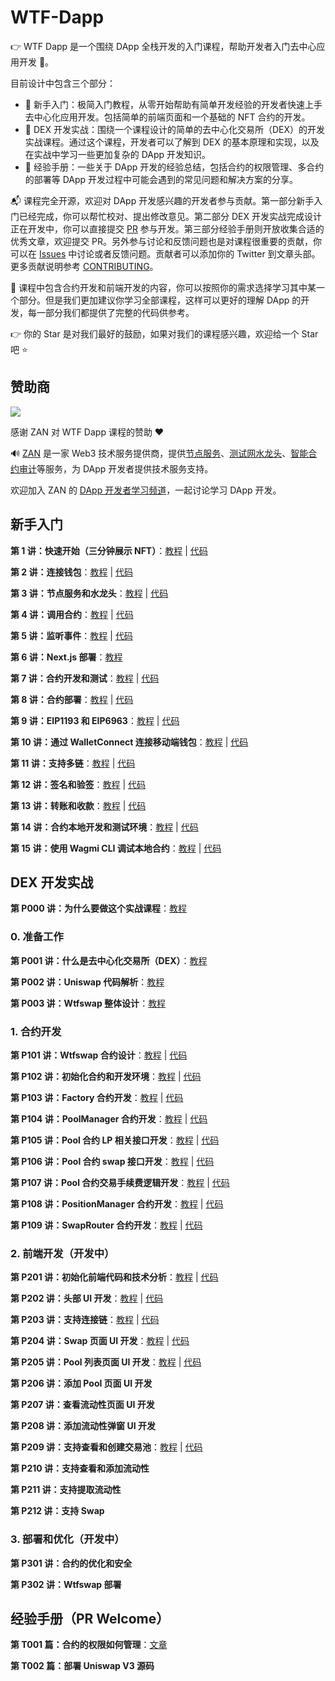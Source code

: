 # WTF-Dapp

👉 WTF Dapp 是一个围绕 DApp 全栈开发的入门课程，帮助开发者入门去中心应用开发 🚀。

目前设计中包含三个部分：

- 🐝 新手入门：极简入门教程，从零开始帮助有简单开发经验的开发者快速上手去中心化应用开发。包括简单的前端页面和一个基础的 NFT 合约的开发。
- 🏃 DEX 开发实战：围绕一个课程设计的简单的去中心化交易所（DEX）的开发实战课程。通过这个课程，开发者可以了解到 DEX 的基本原理和实现，以及在实战中学习一些更加复杂的 DApp 开发知识。
- 📝 经验手册：一些关于 DApp 开发的经验总结，包括合约的权限管理、多合约的部署等 DApp 开发过程中可能会遇到的常见问题和解决方案的分享。

📬 课程完全开源，欢迎对 DApp 开发感兴趣的开发者参与贡献。第一部分新手入门已经完成，你可以帮忙校对、提出修改意见。第二部分 DEX 开发实战完成设计正在开发中，你可以直接提交 [PR](https://github.com/WTFAcademy/WTF-Dapp/pulls) 参与开发。第三部分经验手册则开放收集合适的优秀文章，欢迎提交 PR。另外参与讨论和反馈问题也是对课程很重要的贡献，你可以在 [Issues](https://github.com/WTFAcademy/WTF-Dapp/issues) 中讨论或者反馈问题。贡献者可以添加你的 Twitter 到文章头部。更多贡献说明参考 [CONTRIBUTING](./CONTRIBUTING.md)。

📔 课程中包含合约开发和前端开发的内容，你可以按照你的需求选择学习其中某一个部分。但是我们更加建议你学习全部课程，这样可以更好的理解 DApp 的开发，每一部分我们都提供了完整的代码供参考。

👉 你的 Star 是对我们最好的鼓励，如果对我们的课程感兴趣，欢迎给一个 Star 吧 ⭐

## 赞助商

<a href="https://zan.top?chInfo=wtf"><image src="https://mdn.alipayobjects.com/huamei_hsbbrh/afts/img/A*ybcRSrUPqhsAAAAAAAAAAAAADiOMAQ/original" /></a>

感谢 ZAN 对 WTF Dapp 课程的赞助 ❤️

🔊 [ZAN](https://zan.top?chInfo=wtf) 是一家 Web3 技术服务提供商，提供[节点服务](https://zan.top/home/node-service?chInfo=wtf)、[测试网水龙头](https://zan.top/faucet?chInfo=wtf)、[智能合约审计](https://zan.top/home/ai-scan?chInfo=wtf)等服务，为 DApp 开发者提供技术服务支持。

欢迎加入 ZAN 的 [DApp 开发者学习频道](https://discord.gg/nAGcVn5wFh)，一起讨论学习 DApp 开发。

## 新手入门

**第 1 讲：快速开始（三分钟展示 NFT）**：[教程](./01_QuickStart/readme.md) | [代码](./01_QuickStart/web3.tsx)

**第 2 讲：连接钱包**：[教程](./02_ConnectWallet/readme.md) | [代码](./02_ConnectWallet/web3.tsx)

**第 3 讲：节点服务和水龙头**：[教程](./03_NodeService/readme.md) | [代码](./03_NodeService/web3.tsx)

**第 4 讲：调用合约**：[教程](./04_CallContract/readme.md) | [代码](./04_CallContract/web3.tsx)

**第 5 讲：监听事件**：[教程](./05_Events/readme.md) | [代码](./05_Events/web3.tsx)

**第 6 讲：Next.js 部署**：[教程](./06_NextJS/readme.md)

**第 7 讲：合约开发和测试**：[教程](./07_ContractDev/readme.md) | [代码](./07_ContractDev/MyToken.sol)

**第 8 讲：合约部署**：[教程](./08_ContractDeploy/readme.md) | [代码](./08_ContractDeploy/demo/dapp.tsx)

**第 9 讲：EIP1193 和 EIP6963**：[教程](./09_EIP1193/readme.md) | [代码](./09_EIP1193/web3.tsx)

**第 10 讲：通过 WalletConnect 连接移动端钱包**：[教程](./10_WalletConnect/readme.md) | [代码](./10_WalletConnect/web3.tsx)

**第 11 讲：支持多链**：[教程](./11_MultipleChain/readme.md) | [代码](./11_MultipleChain/web3.tsx)

**第 12 讲：签名和验签**：[教程](./12_Signature/readme.md) | [代码](./demo/pages/sign/index.tsx)

**第 13 讲：转账和收款**：[教程](./13_Payment/readme.md) | [代码](./demo/pages/transaction/index.tsx)

**第 14 讲：合约本地开发和测试环境**：[教程](./14_LocalDev/readme.md) | [代码](./demo-contract)

**第 15 讲：使用 Wagmi CLI 调试本地合约**：[教程](./15_WagmiCli/readme.md) | [代码](./demo/wagmi.config.ts)

## DEX 开发实战

**第 P000 讲：为什么要做这个实战课程**：[教程](./P000_WhyDEX/readme.md)

### 0. 准备工作

**第 P001 讲：什么是去中心化交易所（DEX）**：[教程](./P001_WhatIsDEX/readme.md)

**第 P002 讲：Uniswap 代码解析**：[教程](./P002_WhatIsUniswap/readme.md)

**第 P003 讲：Wtfswap 整体设计**：[教程](./P003_OverallDesign/readme.md)

### 1. 合约开发

**第 P101 讲：Wtfswap 合约设计**：[教程](./P101_ContractsDesign/readme.md) | [代码](./demo-contract/contracts/wtfswap/interfaces/)

**第 P102 讲：初始化合约和开发环境**：[教程](./P102_InitContracts/readme.md) | [代码](./P102_InitContracts/code/)

**第 P103 讲：Factory 合约开发**：[教程](./P103_Factory/readme.md) | [代码](./demo-contract/contracts/wtfswap/Factory.sol)

**第 P104 讲：PoolManager 合约开发**：[教程](./P104_PoolManager/readme.md) | [代码](./demo-contract/contracts/wtfswap/PoolManager.sol)

**第 P105 讲：Pool 合约 LP 相关接口开发**：[教程](./P105_PoolLP/readme.md) | [代码](./demo-contract/contracts/wtfswap/Pool.sol)

**第 P106 讲：Pool 合约 swap 接口开发**：[教程](./P106_PoolSwap/readme.md) | [代码](./demo-contract/contracts/wtfswap/Pool.sol)

**第 P107 讲：Pool 合约交易手续费逻辑开发**：[教程](./P107_PoolFee/readme.md) | [代码](./demo-contract/contracts/wtfswap/Pool.sol)

**第 P108 讲：PositionManager 合约开发**：[教程](./P108_PositionManager/readme.md) | [代码](./demo-contract/contracts/wtfswap/PositionManager.sol)

**第 P109 讲：SwapRouter 合约开发**：[教程](./P109_SwapRouter/readme.md) | [代码](./demo-contract/contracts/wtfswap/SwapRouter.sol)

### 2. 前端开发（开发中）

**第 P201 讲：初始化前端代码和技术分析**：[教程](./P201_InitFrontend/readme.md) | [代码](./P201_InitFrontend/code/)

**第 P202 讲：头部 UI 开发**：[教程](./P202_HeadUI/readme.md) | [代码](./P202_HeadUI/code/)

**第 P203 讲：支持连接链**：[教程](./P203_Connect/) | [代码](./P203_Connect/code/)

**第 P204 讲：Swap 页面 UI 开发**：[教程](./P204_SwapUI/) | [代码](./P204_SwapUI/code/)

**第 P205 讲：Pool 列表页面 UI 开发**：[教程](./P205_PoolListUI/readme.md) | [代码](./P205_PoolListUI/code/pool.tsx)

**第 P206 讲：添加 Pool 页面 UI 开发**

**第 P207 讲：查看流动性页面 UI 开发**

**第 P208 讲：添加流动性弹窗 UI 开发**

**第 P209 讲：支持查看和创建交易池**：[教程](./P209_Pool/readme.md) | [代码](./demo/pages/wtfswap/pool.tsx)

**第 P210 讲：支持查看和添加流动性**

**第 P211 讲：支持提取流动性**

**第 P212 讲：支持 Swap**

### 3. 部署和优化（开发中）

**第 P301 讲：合约的优化和安全**

**第 P302 讲：Wtfswap 部署**

## 经验手册（PR Welcome）

**第 T001 篇：合约的权限如何管理**：[文章](./T001_ContractAuth/readme.md)

**第 T002 篇：部署 Uniswap V3 源码**

